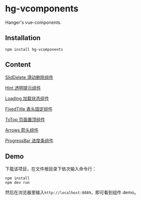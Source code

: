 # hg-vcomponents
Hanger's vue-components.

## Installation
```
npm install hg-vcomponents
```

## Content
[SlidDelete 滑动删除组件](./src/components/SlidDelete)

[Hint 透明提示组件](./src/components/Hint)

[Loading 加载状态组件](./src/components/Loading)

[FixedTitle 表头固定组件](./src/components/FixedTitle)

[ToTop 页面置顶组件](./src/components/ToTop)

[Arrows 箭头组件](./src/components/Arrows)

[ProgressBar 进度条组件](./src/components/ProgressBar)

## Demo
下载该项目，在文件根目录下依次输入命令行：
```
npm install
npm dev run
```
然后在浏览器里输入`http://localhost:8089`，即可看到组件 demo。
